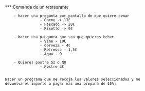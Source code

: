 *** Comanda de un restaurante

        - hacer una pregunta por pantalla de que quiere cenar
                    - Carne -> 17€
                    - Pescado -> 20€
                    - Risotto -> 9€

        - hacer una pregunta que sea que quieres beber
                    - Vino - 10€
                    - Cerveza - 4€
                    - Refresco - 1,5€
                    - Agua - 0

        - Quieres postre SI o NO
                    - Postre 3€


    Hacer un programa que me recoja los valores seleccionados y me devuelva el importe a pagar mas una propina de 10%;


